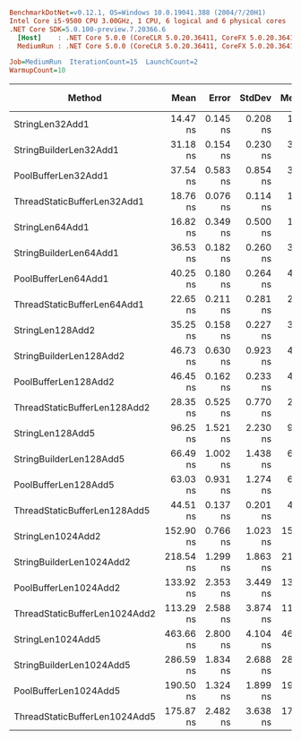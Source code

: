 ``` ini

BenchmarkDotNet=v0.12.1, OS=Windows 10.0.19041.388 (2004/?/20H1)
Intel Core i5-9500 CPU 3.00GHz, 1 CPU, 6 logical and 6 physical cores
.NET Core SDK=5.0.100-preview.7.20366.6
  [Host]    : .NET Core 5.0.0 (CoreCLR 5.0.20.36411, CoreFX 5.0.20.36411), X64 RyuJIT
  MediumRun : .NET Core 5.0.0 (CoreCLR 5.0.20.36411, CoreFX 5.0.20.36411), X64 RyuJIT

Job=MediumRun  IterationCount=15  LaunchCount=2  
WarmupCount=10  

```
|                        Method |      Mean |    Error |   StdDev |    Median |  Gen 0 |  Gen 1 | Gen 2 | Allocated |
|------------------------------ |----------:|---------:|---------:|----------:|-------:|-------:|------:|----------:|
|               StringLen32Add1 |  14.47 ns | 0.145 ns | 0.208 ns |  14.53 ns | 0.0187 |      - |     - |      88 B |
|        StringBuilderLen32Add1 |  31.18 ns | 0.154 ns | 0.230 ns |  31.20 ns | 0.0475 |      - |     - |     224 B |
|           PoolBufferLen32Add1 |  37.54 ns | 0.583 ns | 0.854 ns |  38.08 ns | 0.0187 |      - |     - |      88 B |
|   ThreadStaticBufferLen32Add1 |  18.76 ns | 0.076 ns | 0.114 ns |  18.74 ns | 0.0187 |      - |     - |      88 B |
|               StringLen64Add1 |  16.82 ns | 0.349 ns | 0.500 ns |  17.08 ns | 0.0306 |      - |     - |     144 B |
|        StringBuilderLen64Add1 |  36.53 ns | 0.182 ns | 0.260 ns |  36.55 ns | 0.0731 |      - |     - |     344 B |
|           PoolBufferLen64Add1 |  40.25 ns | 0.180 ns | 0.264 ns |  40.27 ns | 0.0306 |      - |     - |     144 B |
|   ThreadStaticBufferLen64Add1 |  22.65 ns | 0.211 ns | 0.281 ns |  22.57 ns | 0.0306 |      - |     - |     144 B |
|              StringLen128Add2 |  35.25 ns | 0.158 ns | 0.227 ns |  35.26 ns | 0.0663 |      - |     - |     312 B |
|       StringBuilderLen128Add2 |  46.73 ns | 0.630 ns | 0.923 ns |  46.50 ns | 0.1054 | 0.0001 |     - |     496 B |
|          PoolBufferLen128Add2 |  46.45 ns | 0.162 ns | 0.233 ns |  46.44 ns | 0.0357 |      - |     - |     168 B |
|  ThreadStaticBufferLen128Add2 |  28.35 ns | 0.525 ns | 0.770 ns |  28.88 ns | 0.0357 |      - |     - |     168 B |
|              StringLen128Add5 |  96.25 ns | 1.521 ns | 2.230 ns |  95.41 ns | 0.1971 | 0.0001 |     - |     928 B |
|       StringBuilderLen128Add5 |  66.49 ns | 1.002 ns | 1.438 ns |  67.08 ns | 0.1173 | 0.0002 |     - |     552 B |
|          PoolBufferLen128Add5 |  63.03 ns | 0.931 ns | 1.274 ns |  63.29 ns | 0.0476 |      - |     - |     224 B |
|  ThreadStaticBufferLen128Add5 |  44.51 ns | 0.137 ns | 0.201 ns |  44.49 ns | 0.0476 |      - |     - |     224 B |
|             StringLen1024Add2 | 152.90 ns | 0.766 ns | 1.023 ns | 153.26 ns | 0.5627 | 0.0029 |     - |    2648 B |
|      StringBuilderLen1024Add2 | 218.54 ns | 1.299 ns | 1.863 ns | 218.12 ns | 0.7529 | 0.0039 |     - |    3544 B |
|         PoolBufferLen1024Add2 | 133.92 ns | 2.353 ns | 3.449 ns | 133.69 ns | 0.3025 | 0.0015 |     - |    1424 B |
| ThreadStaticBufferLen1024Add2 | 113.29 ns | 2.588 ns | 3.874 ns | 115.06 ns | 0.3026 | 0.0016 |     - |    1424 B |
|             StringLen1024Add5 | 463.66 ns | 2.800 ns | 4.104 ns | 464.18 ns | 1.7256 | 0.0181 |     - |    8120 B |
|      StringBuilderLen1024Add5 | 286.59 ns | 1.834 ns | 2.688 ns | 286.42 ns | 0.8804 | 0.0137 |     - |    4144 B |
|         PoolBufferLen1024Add5 | 190.50 ns | 1.324 ns | 1.899 ns | 190.22 ns | 0.4299 | 0.0032 |     - |    2024 B |
| ThreadStaticBufferLen1024Add5 | 175.87 ns | 2.482 ns | 3.638 ns | 174.81 ns | 0.4299 | 0.0032 |     - |    2024 B |
